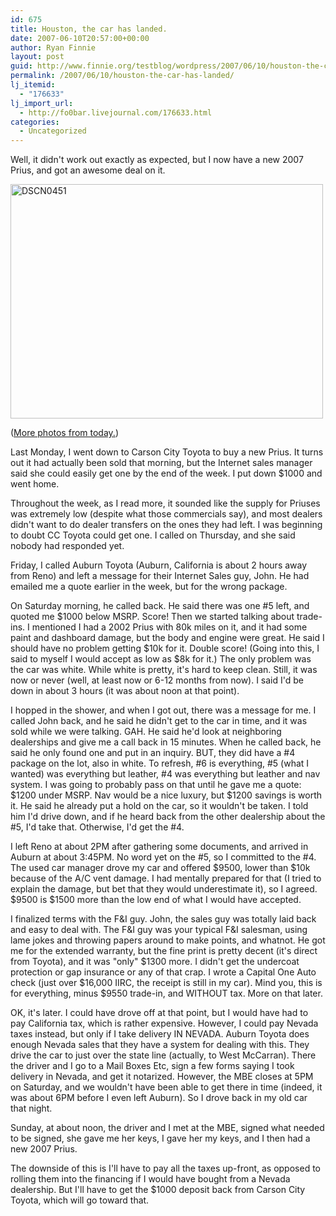 ```yaml
---
id: 675
title: Houston, the car has landed.
date: 2007-06-10T20:57:00+00:00
author: Ryan Finnie
layout: post
guid: http://www.finnie.org/testblog/wordpress/2007/06/10/houston-the-car-has-landed/
permalink: /2007/06/10/houston-the-car-has-landed/
lj_itemid:
  - "176633"
lj_import_url:
  - http://fo0bar.livejournal.com/176633.html
categories:
  - Uncategorized
---
```

Well, it didn't work out exactly as expected, but I now have a new 2007 Prius, and got an awesome deal on it.

[<img src="http://farm2.static.flickr.com/1004/539416758_c5cbaba7d6.jpg" width="500" height="375" alt="DSCN0451" />](http://www.flickr.com/photos/fo0bar/539416758/ "Photo Sharing")

([More photos from today.](http://www.flickr.com/photos/fo0bar/sets/72157600335190969/))

Last Monday, I went down to Carson City Toyota to buy a new Prius. It turns out it had actually been sold that morning, but the Internet sales manager said she could easily get one by the end of the week. I put down $1000 and went home.

Throughout the week, as I read more, it sounded like the supply for Priuses was extremely low (despite what those commercials say), and most dealers didn't want to do dealer transfers on the ones they had left. I was beginning to doubt CC Toyota could get one. I called on Thursday, and she said nobody had responded yet.

Friday, I called Auburn Toyota (Auburn, California is about 2 hours away from Reno) and left a message for their Internet Sales guy, John. He had emailed me a quote earlier in the week, but for the wrong package.

On Saturday morning, he called back. He said there was one #5 left, and quoted me $1000 below MSRP. Score! Then we started talking about trade-ins. I mentioned I had a 2002 Prius with 80k miles on it, and it had some paint and dashboard damage, but the body and engine were great. He said I should have no problem getting $10k for it. Double score! (Going into this, I said to myself I would accept as low as $8k for it.) The only problem was the car was white. While white is pretty, it's hard to keep clean. Still, it was now or never (well, at least now or 6-12 months from now). I said I'd be down in about 3 hours (it was about noon at that point).

I hopped in the shower, and when I got out, there was a message for me. I called John back, and he said he didn't get to the car in time, and it was sold while we were talking. GAH. He said he'd look at neighboring dealerships and give me a call back in 15 minutes. When he called back, he said he only found one and put in an inquiry. BUT, they did have a #4 package on the lot, also in white. To refresh, #6 is everything, #5 (what I wanted) was everything but leather, #4 was everything but leather and nav system. I was going to probably pass on that until he gave me a quote: $1200 under MSRP. Nav would be a nice luxury, but $1200 savings is worth it. He said he already put a hold on the car, so it wouldn't be taken. I told him I'd drive down, and if he heard back from the other dealership about the #5, I'd take that. Otherwise, I'd get the #4.

I left Reno at about 2PM after gathering some documents, and arrived in Auburn at about 3:45PM. No word yet on the #5, so I committed to the #4. The used car manager drove my car and offered $9500, lower than $10k because of the A/C vent damage. I had mentally prepared for that (I tried to explain the damage, but bet that they would underestimate it), so I agreed. $9500 is $1500 more than the low end of what I would have accepted.

I finalized terms with the F&I guy. John, the sales guy was totally laid back and easy to deal with. The F&I guy was your typical F&I salesman, using lame jokes and throwing papers around to make points, and whatnot. He got me for the extended warranty, but the fine print is pretty decent (it's direct from Toyota), and it was "only" $1300 more. I didn't get the undercoat protection or gap insurance or any of that crap. I wrote a Capital One Auto check (just over $16,000 IIRC, the receipt is still in my car). Mind you, this is for everything, minus $9550 trade-in, and WITHOUT tax. More on that later.

OK, it's later. I could have drove off at that point, but I would have had to pay California tax, which is rather expensive. However, I could pay Nevada taxes instead, but only if I take delivery IN NEVADA. Auburn Toyota does enough Nevada sales that they have a system for dealing with this. They drive the car to just over the state line (actually, to West McCarran). There the driver and I go to a Mail Boxes Etc, sign a few forms saying I took delivery in Nevada, and get it notarized. However, the MBE closes at 5PM on Saturday, and we wouldn't have been able to get there in time (indeed, it was about 6PM before I even left Auburn). So I drove back in my old car that night.

Sunday, at about noon, the driver and I met at the MBE, signed what needed to be signed, she gave me her keys, I gave her my keys, and I then had a new 2007 Prius.

The downside of this is I'll have to pay all the taxes up-front, as opposed to rolling them into the financing if I would have bought from a Nevada dealership. But I'll have to get the $1000 deposit back from Carson City Toyota, which will go toward that.
